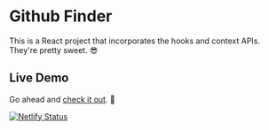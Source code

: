 # Github Finder

This is a React project that incorporates the hooks and context APIs. They're pretty sweet. 😎

## Live Demo

Go ahead and [check it out](https://adamsgithubfinder2019.netlify.com/). 🤙

[![Netlify Status](https://api.netlify.com/api/v1/badges/a4580e85-489b-4df7-936a-cf3f1c89b307/deploy-status)](https://app.netlify.com/sites/adamsgithubfinder2019/deploys)
